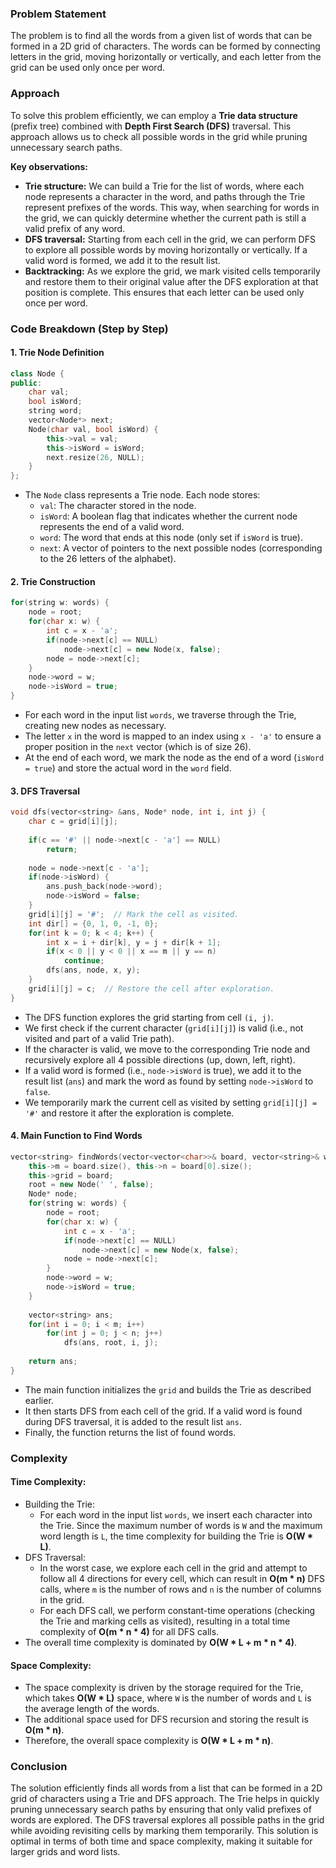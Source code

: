 ### Problem Statement

The problem is to find all the words from a given list of words that can be formed in a 2D grid of characters. The words can be formed by connecting letters in the grid, moving horizontally or vertically, and each letter from the grid can be used only once per word.

### Approach

To solve this problem efficiently, we can employ a **Trie data structure** (prefix tree) combined with **Depth First Search (DFS)** traversal. This approach allows us to check all possible words in the grid while pruning unnecessary search paths.

**Key observations:**
- **Trie structure:** We can build a Trie for the list of words, where each node represents a character in the word, and paths through the Trie represent prefixes of the words. This way, when searching for words in the grid, we can quickly determine whether the current path is still a valid prefix of any word.
- **DFS traversal:** Starting from each cell in the grid, we can perform DFS to explore all possible words by moving horizontally or vertically. If a valid word is formed, we add it to the result list.
- **Backtracking:** As we explore the grid, we mark visited cells temporarily and restore them to their original value after the DFS exploration at that position is complete. This ensures that each letter can be used only once per word.

### Code Breakdown (Step by Step)

#### 1. Trie Node Definition

```cpp
class Node {
public:
    char val;
    bool isWord;
    string word;
    vector<Node*> next;
    Node(char val, bool isWord) {
        this->val = val;
        this->isWord = isWord;
        next.resize(26, NULL);
    }
};
```
- The `Node` class represents a Trie node. Each node stores:
  - `val`: The character stored in the node.
  - `isWord`: A boolean flag that indicates whether the current node represents the end of a valid word.
  - `word`: The word that ends at this node (only set if `isWord` is true).
  - `next`: A vector of pointers to the next possible nodes (corresponding to the 26 letters of the alphabet).

#### 2. Trie Construction

```cpp
for(string w: words) {
    node = root;
    for(char x: w) {
        int c = x - 'a';
        if(node->next[c] == NULL)
            node->next[c] = new Node(x, false);
        node = node->next[c];
    }
    node->word = w;
    node->isWord = true;
}
```
- For each word in the input list `words`, we traverse through the Trie, creating new nodes as necessary. 
- The letter `x` in the word is mapped to an index using `x - 'a'` to ensure a proper position in the `next` vector (which is of size 26).
- At the end of each word, we mark the node as the end of a word (`isWord = true`) and store the actual word in the `word` field.

#### 3. DFS Traversal

```cpp
void dfs(vector<string> &ans, Node* node, int i, int j) {
    char c = grid[i][j];
    
    if(c == '#' || node->next[c - 'a'] == NULL)
        return;
    
    node = node->next[c - 'a'];
    if(node->isWord) {
        ans.push_back(node->word);
        node->isWord = false;
    }
    grid[i][j] = '#';  // Mark the cell as visited.
    int dir[] = {0, 1, 0, -1, 0};
    for(int k = 0; k < 4; k++) {
        int x = i + dir[k], y = j + dir[k + 1];
        if(x < 0 || y < 0 || x == m || y == n)
            continue;
        dfs(ans, node, x, y);
    }
    grid[i][j] = c;  // Restore the cell after exploration.
}
```
- The DFS function explores the grid starting from cell `(i, j)`. 
- We first check if the current character (`grid[i][j]`) is valid (i.e., not visited and part of a valid Trie path).
- If the character is valid, we move to the corresponding Trie node and recursively explore all 4 possible directions (up, down, left, right).
- If a valid word is formed (i.e., `node->isWord` is true), we add it to the result list (`ans`) and mark the word as found by setting `node->isWord` to `false`.
- We temporarily mark the current cell as visited by setting `grid[i][j] = '#'` and restore it after the exploration is complete.

#### 4. Main Function to Find Words

```cpp
vector<string> findWords(vector<vector<char>>& board, vector<string>& words) {
    this->m = board.size(), this->n = board[0].size();
    this->grid = board;
    root = new Node(' ', false);
    Node* node;
    for(string w: words) {
        node = root;
        for(char x: w) {
            int c = x - 'a';
            if(node->next[c] == NULL)
                node->next[c] = new Node(x, false);
            node = node->next[c];
        }
        node->word = w;
        node->isWord = true;
    }
    
    vector<string> ans;
    for(int i = 0; i < m; i++)
        for(int j = 0; j < n; j++)
            dfs(ans, root, i, j);
    
    return ans;
}
```
- The main function initializes the `grid` and builds the Trie as described earlier.
- It then starts DFS from each cell of the grid. If a valid word is found during DFS traversal, it is added to the result list `ans`.
- Finally, the function returns the list of found words.

### Complexity

#### Time Complexity:
- Building the Trie:
  - For each word in the input list `words`, we insert each character into the Trie. Since the maximum number of words is `W` and the maximum word length is `L`, the time complexity for building the Trie is **O(W * L)**.
- DFS Traversal:
  - In the worst case, we explore each cell in the grid and attempt to follow all 4 directions for every cell, which can result in **O(m * n)** DFS calls, where `m` is the number of rows and `n` is the number of columns in the grid.
  - For each DFS call, we perform constant-time operations (checking the Trie and marking cells as visited), resulting in a total time complexity of **O(m * n * 4)** for all DFS calls.
- The overall time complexity is dominated by **O(W * L + m * n * 4)**.

#### Space Complexity:
- The space complexity is driven by the storage required for the Trie, which takes **O(W * L)** space, where `W` is the number of words and `L` is the average length of the words.
- The additional space used for DFS recursion and storing the result is **O(m * n)**.
- Therefore, the overall space complexity is **O(W * L + m * n)**.

### Conclusion

The solution efficiently finds all words from a list that can be formed in a 2D grid of characters using a Trie and DFS approach. The Trie helps in quickly pruning unnecessary search paths by ensuring that only valid prefixes of words are explored. The DFS traversal explores all possible paths in the grid while avoiding revisiting cells by marking them temporarily. This solution is optimal in terms of both time and space complexity, making it suitable for larger grids and word lists.
